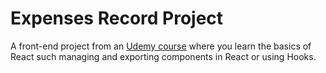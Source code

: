 # Expenses Record Project

A front-end project from an [Udemy course](https://www.udemy.com/course/react-the-complete-guide-incl-redux/) where you learn the basics of React such managing  and exporting components in React or using Hooks.

